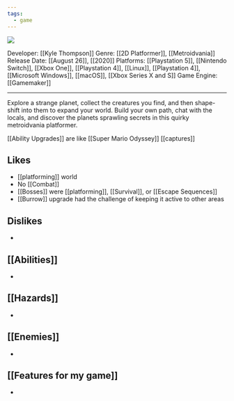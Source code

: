 ```yaml
---
tags:
  - game
---
```

<img src="https://cdn2.steamgriddb.com/thumb/8e7639aaa6585e6858ba0f392eb70d51.jpg">

Developer: [[Kyle Thompson]]
Genre: [[2D Platformer]], [[Metroidvania]]
Release Date: [[August 26]], [[2020]]
Platforms: [[Playstation 5]], [[Nintendo Switch]], [[Xbox One]], [[Playstation 4]], [[Linux]], [[Playstation 4]], [[Microsoft Windows]], [[macOS]], [[Xbox Series X and S]]
Game Engine: [[Gamemaker]]

----

Explore a strange planet, collect the creatures you find, and then shape-shift into them to expand your world. Build your own path, chat with the locals, and discover the planets sprawling secrets in this quirky metroidvania platformer.

[[Ability Upgrades]] are like [[Super Mario Odyssey]] [[captures]]



## Likes
* [[platforming]] world
* No [[Combat]]
* [[Bosses]] were [[platforming]], [[Survival]], or [[Escape Sequences]]
* [[Burrow]] upgrade had the challenge of keeping it active to other areas

## Dislikes
* 

## [[Abilities]]
* 

## [[Hazards]]
* 

## [[Enemies]]
* 

## [[Features for my game]]
* 